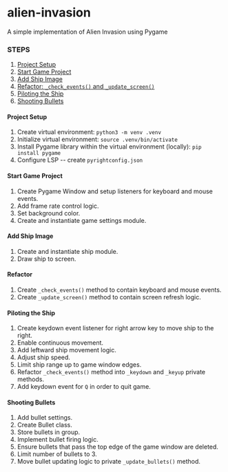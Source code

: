 # alien-invasion
A simple implementation of Alien Invasion using Pygame

### STEPS
1. [Project Setup](#project-setup)
2. [Start Game Project](#start-game-project)
3. [Add Ship Image](#add-ship-image)
4. [Refactor: `_check_events()` and `_update_screen()`](#refactor)
5. [Piloting the Ship](#piloting-the-ship)
6. [Shooting Bullets](#shooting-bullets)

#### Project Setup
1. Create virtual environment: `python3 -m venv .venv`
2. Initialize virtual environment: `source .venv/bin/activate`
3. Install Pygame library within the virtual environment (locally): `pip install pygame`
4. Configure LSP -- create `pyrightconfig.json`

#### Start Game Project
1. Create Pygame Window and setup listeners for keyboard and mouse events.
2. Add frame rate control logic.
3. Set background color.
4. Create and instantiate game settings module.

#### Add Ship Image
1. Create and instantiate ship module.
2. Draw ship to screen.

#### Refactor
1. Create `_check_events()` method to contain keyboard and mouse events.
2. Create `_update_screen()` method to contain screen refresh logic.

#### Piloting the Ship
1. Create keydown event listener for right arrow key to move ship to the right.
2. Enable continuous movement.
3. Add leftward ship movement logic.
4. Adjust ship speed.
5. Limit ship range up to game window edges.
6. Refactor `_check_events()` method into `_keydown` and `_keyup` private methods.
7. Add keydown event for `Q` in order to quit game.

#### Shooting Bullets
1. Add bullet settings.
2. Create Bullet class.
3. Store bullets in group.
4. Implement bullet firing logic.
5. Ensure bullets that pass the top edge of the game window are deleted.
6. Limit number of bullets to 3.
7. Move bullet updating logic to private `_update_bullets()` method.
